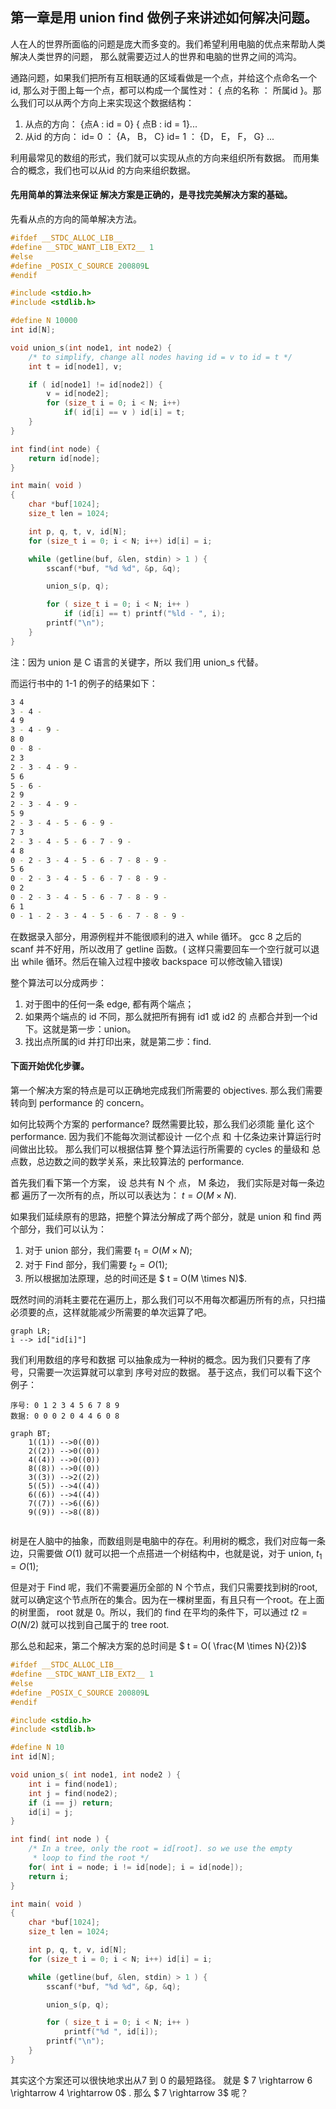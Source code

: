 ## 第一章是用 union find 做例子来讲述如何解决问题。

人在人的世界所面临的问题是庞大而多变的。我们希望利用电脑的优点来帮助人类解决人类世界的问题，
那么就需要迈过人的世界和电脑的世界之间的鸿沟。

通路问题，如果我们把所有互相联通的区域看做是一个点，并给这个点命名一个id, 那么对于图上每一个点，都可以构成一个属性对： { 点的名称 ： 所属id }。那么我们可以从两个方向上来实现这个数据结构：
 1. 从点的方向：
      {点A : id = 0} { 点B : id = 1}...
 2. 从id 的方向：
      id= 0 ： {A， B， C}
      id= 1 ： {D， E， F， G} ...

利用最常见的数组的形式，我们就可以实现从点的方向来组织所有数据。 而用集合的概念，我们也可以从id 的方向来组织数据。

#### 先用简单的算法来保证 解决方案是正确的，是寻找完美解决方案的基础。

先看从点的方向的简单解决方法。

```c
#ifdef __STDC_ALLOC_LIB__
#define __STDC_WANT_LIB_EXT2__ 1
#else
#define _POSIX_C_SOURCE 200809L
#endif

#include <stdio.h>
#include <stdlib.h>

#define N 10000
int id[N];

void union_s(int node1, int node2) {
    /* to simplify, change all nodes having id = v to id = t */
    int t = id[node1], v;

    if ( id[node1] != id[node2]) {
        v = id[node2];
        for (size_t i = 0; i < N; i++)
            if( id[i] == v ) id[i] = t;
    }
}

int find(int node) {
    return id[node];
}

int main( void )
{
    char *buf[1024];
    size_t len = 1024;

    int p, q, t, v, id[N];
    for (size_t i = 0; i < N; i++) id[i] = i;

    while (getline(buf, &len, stdin) > 1 ) {
        sscanf(*buf, "%d %d", &p, &q);

        union_s(p, q);

        for ( size_t i = 0; i < N; i++ )
            if (id[i] == t) printf("%ld - ", i);
        printf("\n");
    }
}

```
注：因为 union 是 C 语言的关键字，所以 我们用 union_s 代替。

而运行书中的 1-1 的例子的结果如下：

```bash
3 4
3 - 4 -
4 9
3 - 4 - 9 -
8 0
0 - 8 -
2 3
2 - 3 - 4 - 9 -
5 6
5 - 6 -
2 9
2 - 3 - 4 - 9 -
5 9
2 - 3 - 4 - 5 - 6 - 9 -
7 3
2 - 3 - 4 - 5 - 6 - 7 - 9 -
4 8
0 - 2 - 3 - 4 - 5 - 6 - 7 - 8 - 9 -
5 6
0 - 2 - 3 - 4 - 5 - 6 - 7 - 8 - 9 -
0 2
0 - 2 - 3 - 4 - 5 - 6 - 7 - 8 - 9 -
6 1
0 - 1 - 2 - 3 - 4 - 5 - 6 - 7 - 8 - 9 -

```
在数据录入部分，用源例程并不能很顺利的进入 while 循环。 gcc 8 之后的 scanf 并不好用，所以改用了 getline 函数。( 这样只需要回车一个空行就可以退出 while 循环。然后在输入过程中接收 backspace 可以修改输入错误)



整个算法可以分成两步：
   1. 对于图中的任何一条 edge, 都有两个端点；
   2. 如果两个端点的 id 不同，那么就把所有拥有 id1 或 id2 的 点都合并到一个id 下。这就是第一步：union。
   3. 找出点所属的id 并打印出来，就是第二步：find.



#### 下面开始优化步骤。

第一个解决方案的特点是可以正确地完成我们所需要的 objectives. 那么我们需要转向到 performance 的 concern。

如何比较两个方案的 performance?  既然需要比较，那么我们必须能 量化 这个 performance. 因为我们不能每次测试都设计 一亿个点 和 十亿条边来计算运行时间做出比较。 那么我们可以根据估算 整个算法运行所需要的 cycles 的量级和 总点数，总边数之间的数学关系，来比较算法的 performance.

首先我们看下第一个方案， 设 总共有 N 个 点， M 条边， 我们实际是对每一条边都 遍历了一次所有的点，所以可以表达为： $t = O(  M \times N )$. 

如果我们延续原有的思路，把整个算法分解成了两个部分，就是 union 和 find 两个部分，我们可以认为：

1. 对于 union 部分，我们需要 $t_1 = O(M \times N)$;
2. 对于 Find 部分，我们需要    $t_2 = O(1)$;
3. 所以根据加法原理，总的时间还是 $ t = O(M \times N)$.

既然时间的消耗主要花在遍历上，那么我们可以不用每次都遍历所有的点，只扫描必须要的点，这样就能减少所需要的单次运算了吧。

```mermaid
graph LR;
i --> id["id[i]"]
```

我们利用数组的序号和数据 可以抽象成为一种树的概念。因为我们只要有了序号，只需要一次运算就可以拿到 序号对应的数据。 基于这点，我们可以看下这个例子：

```
序号: 0 1 2 3 4 5 6 7 8 9
数据: 0 0 0 2 0 4 4 6 0 8
```

```mermaid
graph BT;
	1((1)) -->0((0))
    2((2)) -->0((0))
    4((4)) -->0((0))
    8((8)) -->0((0))
    3((3)) -->2((2))
    5((5)) -->4((4))
    6((6)) -->4((4))
    7((7)) -->6((6))
    9((9)) -->8((8))
	
```

树是在人脑中的抽象，而数组则是电脑中的存在。利用树的概念，我们对应每一条边，只需要做 $O(1)$ 就可以把一个点搭进一个树结构中，也就是说，对于 union, $t_1 = O(1)$;

但是对于 Find 呢，我们不需要遍历全部的 N 个节点，我们只需要找到树的root, 就可以确定这个节点所在的集合。因为在一棵树里面，有且只有一个root。在上面的树里面， root 就是 0。所以，我们的 find 在平均的条件下，可以通过 $t2 = O(N/2)$ 就可以找到自己属于的 tree root.

那么总和起来，第二个解决方案的总时间是 $ t = O( \frac{M \times N}{2})$

```c
#ifdef __STDC_ALLOC_LIB__
#define __STDC_WANT_LIB_EXT2__ 1
#else
#define _POSIX_C_SOURCE 200809L
#endif

#include <stdio.h>
#include <stdlib.h>

#define N 10
int id[N];

void union_s( int node1, int node2 ) {
    int i = find(node1);
    int j = find(node2);
    if (i == j) return;
    id[i] = j;
}

int find( int node ) {
    /* In a tree, only the root = id[root]. so we use the empty
     * loop to find the root */
    for( int i = node; i != id[node]; i = id[node]);
    return i;
}

int main( void )
{
    char *buf[1024];
    size_t len = 1024;

    int p, q, t, v, id[N];
    for (size_t i = 0; i < N; i++) id[i] = i;

    while (getline(buf, &len, stdin) > 1 ) {
        sscanf(*buf, "%d %d", &p, &q);

        union_s(p, q);

        for ( size_t i = 0; i < N; i++ )
            printf("%d ", id[i]);
        printf("\n");
    }
}
```

其实这个方案还可以很快地求出从7 到 0 的最短路径。 就是 $ 7 \rightarrow 6 \rightarrow 4 \rightarrow 0$ . 那么 $ 7 \rightarrow 3$ 呢？

